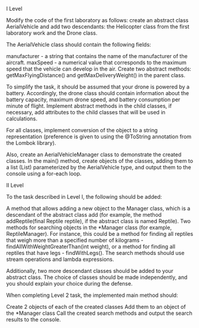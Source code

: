 I Level

Modify the code of the first laboratory as follows: create an abstract class AerialVehicle and add two descendants: the Helicopter class from the first laboratory work and the Drone class.

The AerialVehicle class should contain the following fields:

manufacturer - a string that contains the name of the manufacturer of the aircraft.
maxSpeed - a numerical value that corresponds to the maximum speed that the vehicle can develop in the air.
Create two abstract methods: getMaxFlyingDistance() and getMaxDeliveryWeight() in the parent class.

To simplify the task, it should be assumed that your drone is powered by a battery. Accordingly, the drone class should contain information about the battery capacity, maximum drone speed, and battery consumption per minute of flight. Implement abstract methods in the child classes, if necessary, add attributes to the child classes that will be used in calculations.

For all classes, implement conversion of the object to a string representation (preference is given to using the @ToString annotation from the Lombok library).

Also, create an AerialVehicleManager class to demonstrate the created classes. In the main() method, create objects of the classes, adding them to a list (List) parameterized by the AerialVehicle type, and output them to the console using a for-each loop.

II Level

To the task described in Level I, the following should be added:

A method that allows adding a new object to the Manager class, which is a descendant of the abstract class add (for example, the method addReptile(final Reptile reptile), if the abstract class is named Reptile).
Two methods for searching objects in the *Manager class (for example, ReptileManager). For instance, this could be a method for finding all reptiles that weigh more than a specified number of kilograms - findAllWithWeightGreaterThan(int weight), or a method for finding all reptiles that have legs - findWithLegs().
The search methods should use stream operations and lambda expressions.

Additionally, two more descendant classes should be added to your abstract class. The choice of classes should be made independently, and you should explain your choice during the defense.

When completing Level 2 task, the implemented main method should:

Create 2 objects of each of the created classes
Add them to an object of the *Manager class
Call the created search methods and output the search results to the console.
